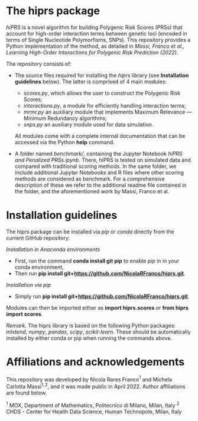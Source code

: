 # The hiprs package
*hiPRS* is a novel algorithm for building Polygenic Risk Scores (PRSs) that account for high-order interaction terms between genetic loci (encoded in terms of Single Nucleotide Polymorfisms, SNPs). This repository provides a Python implementation of the method, as detailed in *Massi, Franco et al., Learning High-Order Interactions for Polygenic Risk Prediction (2022)*.

The repository consists of:
- The source files required for installing the *hiprs* library (see **Installation guidelines** below). The latter is comprised of 4 main modules: 
    - *scores.py*, which allows the user to construct the Polygenic Risk Scores; 
    - *interactions.py*, a module for efficiently handling interaction terms; 
    - *mrmr.py* an auxiliary module that implements Maximum Relevance — Minimum Redundancy algorithms; 
    - *snps.py* an auxiliary module used for data simulation. 
    
  All modules come with a complete internal documentation that can be accessed via the Python **help** command.
- A folder named *benchmark/*, containing the Jupyter Notebook *hiPRS and Penalized PRSs.ipynb*. There, hiPRS is tested on simulated data and compared with traditional scoring methods. In the same folder, we include additional Jupyter Notebooks and R files where other scoring methods are considered as benchmark. For a comprehensive description of these we refer to the additional readme file contained in the folder, and the aforementioned work by Massi, Franco et al.


# Installation guidelines
The hiprs package can be installed via *pip* or *conda* directly from the current GitHub repository.

*Installation in Anaconda environments*
- First, run the command **conda install git pip** to enable *pip* in in your conda environment,
- Then run **pip install git+https://github.com/NicolaRFranco/hiprs.git**.

*Installation via pip*
- Simply run **pip install git+https://github.com/NicolaRFranco/hiprs.git**.

Modules can then be imported either as **import hiprs.scores** or **from hiprs import scores**.

*Remark*. The hiprs library is based on the following Python packages: *mlxtend*, *numpy*, *pandas*, *scipy*, *scikit-learn*. These should be automatically installed by either conda or pip when running the commands above.


# Affiliations and acknowledgements
This repository was developed by Nicola Rares Franco$^{1}$ and Michela Carlotta Massi$^{1,2}$, and it was made public in April 2022. Author affiliations are found below.

$^{1}$ MOX, Department of Mathematics, Politecnico di Milano, Milan, Italy
$^{2}$ CHDS - Center for Health Data Science, Human Technopole, Milan, Italy
